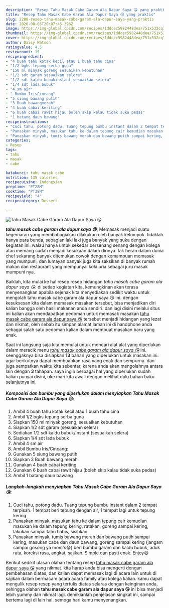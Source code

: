 ```yaml
---
description: "Resep Tahu Masak Cabe Garam Ala Dapur Saya 😘 yang praktis"
title: "Resep Tahu Masak Cabe Garam Ala Dapur Saya 😘 yang praktis"
slug: 2288-resep-tahu-masak-cabe-garam-ala-dapur-saya-yang-praktis
date: 2020-08-05T20:07:45.396Z
image: https://img-global.cpcdn.com/recipes/1ddcec5982448dea/751x532cq70/tahu-masak-cabe-garam-ala-dapur-saya-😘-foto-resep-utama.jpg
thumbnail: https://img-global.cpcdn.com/recipes/1ddcec5982448dea/751x532cq70/tahu-masak-cabe-garam-ala-dapur-saya-😘-foto-resep-utama.jpg
cover: https://img-global.cpcdn.com/recipes/1ddcec5982448dea/751x532cq70/tahu-masak-cabe-garam-ala-dapur-saya-😘-foto-resep-utama.jpg
author: Daisy Watson
ratingvalue: 4.5
reviewcount: 15
recipeingredient:
- "4 buah tahu kotak kecil atau 1 buah tahu cina"
- "1/2 bgks tepung serba guna"
- "150 ml minyak goreng sesuaikan kebutuhan"
- "1/2 sdt garam sesuaikan selera"
- "1/2 sdt kaldu bubukinstant sesuaikan selera"
- "1/4 sdt lada bubuk"
- "4 sm air"
- " Bumbu IrisCincang"
- "5 siung bawang putih"
- "3 Buah bawangmerah"
- "4 buah cabai keriting"
- "6 buah cabai rawit hijau boleh skip kalau tidak suka pedas"
- "1 batang daun bawang"
recipeinstructions:
- "Cuci tahu, potong dadu. Tuang tepung bumbu instant dalam 2 tempat terpisah. 1 tempat beri tepung dengan air, 1 tempat lagi untuk tepung kering"
- "Panaskan minyak, masukan tahu ke dalam tepung cair kemudian masukan ke dalam tepung kering, ratakan, goreng sampai kering, lakukan sampai tahu habis, sisihkan."
- "Panaskan minyak, tumis bawang merah dan bawang putih sampai kering, masukan cabe dan daun bawang, goreng sampai kering (jangam sampai gosong ya mom&#39;s😁) beri bumbu garam dan kaldu bubuk, aduk rata, koreksi rasa, angkat, sajikan. Simple dan pasti enak. Enjoy😋"
categories:
- Resep
tags:
- tahu
- masak
- cabe

katakunci: tahu masak cabe 
nutrition: 135 calories
recipecuisine: Indonesian
preptime: "PT28M"
cooktime: "PT38M"
recipeyield: "4"
recipecategory: Dessert

---
```



![Tahu Masak Cabe Garam Ala Dapur Saya 😘](https://img-global.cpcdn.com/recipes/1ddcec5982448dea/751x532cq70/tahu-masak-cabe-garam-ala-dapur-saya-😘-foto-resep-utama.jpg)

<b><i>tahu masak cabe garam ala dapur saya 😘</i></b>, Memasak menjadi suatu kegemaran yang membahagiakan dilakukan oleh banyak kelompok. tidaklah hanya para bunda, sebagian laki laki juga banyak yang suka dengan kegiatan ini. walau hanya untuk sekedar bersenang senang dengan kolega atau memang sudah menjadi kesukaan dalam dirinya. tak heran dalam dunia chef sekarang banyak ditemukan cowok dengan kemampuan memasak yang mumpuni, dan lumayan banyak juga kita saksikan di banyak rumah makan dan restaurant yang mempunyai koki pria sebagai juru masak mumpuni nya.

Baiklah, kita mulai ke hal resep resep hidangan <i>tahu masak cabe garam ala dapur saya 😘</i>. di setiap kegiatan kita, kemungkinan akan terasa menyenangkan apabila sejenak kita menyediakan sedikit waktu untuk mengolah tahu masak cabe garam ala dapur saya 😘 ini. dengan kesuksesan kita dalam memasak masakan tersebut, bisa menjadikan diri kalian bangga oleh hasil makanan anda sendiri. dan lagi disini melalui situs ini kalian akan mendapatkan pedoman untuk memasak masakan <u>tahu masak cabe garam ala dapur saya 😘</u> tersebut menjadi hidangan yang lezat dan nikmat, oleh sebab itu simpan alamat laman ini di handphone anda sebagai salah satu pedoman kalian dalam membuat masakan baru yang enak.




Saat ini langsung saja kita memulai untuk mencari alat alat yang diperlukan dalam meracik menu <u><i>tahu masak cabe garam ala dapur saya 😘</i></u> ini. seenggaknya bisa disiapkan <b>13</b> bahan yang diperlukan untuk masakan ini. agar berikutnya dapat membuahkan rasa yang enak dan sempurna. dan juga sempatkan waktu kita sebentar, karena anda akan mengolahnya antara lain dengan <b>3</b> tahapan. saya ingin berbagai hal yang diperlukan sudah kalian punyai disini, oke mari kita awali dengan melihat dulu bahan baku selanjutnya ini.

<!--inarticleads1-->

##### Komposisi dan bumbu yang diperlukan dalam menyiapkan Tahu Masak Cabe Garam Ala Dapur Saya 😘:

1. Ambil 4 buah tahu kotak kecil atau 1 buah tahu cina
1. Ambil 1/2 bgks tepung serba guna
1. Siapkan 150 ml minyak goreng, sesuaikan kebutuhan
1. Siapkan 1/2 sdt garam (sesuaikan selera)
1. Sediakan 1/2 sdt kaldu bubuk/instant (sesuaikan selera)
1. Siapkan 1/4 sdt lada bubuk
1. Ambil 4 sm air
1. Ambil  Bumbu Iris/Cincang:
1. Gunakan 5 siung bawang putih
1. Siapkan 3 Buah bawang.merah
1. Gunakan 4 buah cabai keriting
1. Gunakan 6 buah cabai rawit hijau (boleh skip kalau tidak suka pedas)
1. Ambil 1 batang daun bawang




<!--inarticleads2-->

##### Langkah-langkah menyiapkan Tahu Masak Cabe Garam Ala Dapur Saya 😘:

1. Cuci tahu, potong dadu. Tuang tepung bumbu instant dalam 2 tempat terpisah. 1 tempat beri tepung dengan air, 1 tempat lagi untuk tepung kering
1. Panaskan minyak, masukan tahu ke dalam tepung cair kemudian masukan ke dalam tepung kering, ratakan, goreng sampai kering, lakukan sampai tahu habis, sisihkan.
1. Panaskan minyak, tumis bawang merah dan bawang putih sampai kering, masukan cabe dan daun bawang, goreng sampai kering (jangam sampai gosong ya mom&#39;s😁) beri bumbu garam dan kaldu bubuk, aduk rata, koreksi rasa, angkat, sajikan. Simple dan pasti enak. Enjoy😋




Berikut sedikit ulasan olahan tentang resep <u>tahu masak cabe garam ala dapur saya 😘</u> yang nikmat. kita harap anda bisa mengerti dengan pembahasan diatas, dan kalian dapat memasak lagi di acara lain untuk di sajikan dalam bermacam acara acara family atau kolega kalian. kamu dapat mengulik resep resep yang tertulis diatas selaras dengan keinginan anda, sehingga olahan <b>tahu masak cabe garam ala dapur saya 😘</b> ini bisa menjadi lebih yummy dan nikmat lagi. demikianlah penjelasan singkat ini, sampai bertemu lagi di lain hal. semoga hari kamu menyenangkan.
